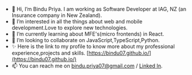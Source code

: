 - 👋 Hi, I’m Bindu Priya. I am working as Software Developer at IAG, NZ (an Insurance company in New Zealand).
- 👀 I’m interested in all the things about web and mobile development.Love to explore new technologies.
- 🌱 I’m currently learning about MFE's(micro frontends) in React.
- 💞️ I’m looking to collaborate on JavaScript,TypeScript,Python.
- ✨ Here is the link to my profile to know more about my professional experience,projects and skills. [https://bindu07.github.io/](https://bindu07.github.io/)
- 📫 You can reach me on bindu.priya07@gmail.com / [Linked In](https://www.linkedin.com/in/bindu-priya/).

<!---
bindu07/bindu07 is a ✨ special ✨ repository because its `README.md` (this file) appears on your GitHub profile.
You can click the Preview link to take a look at your changes.
--->
